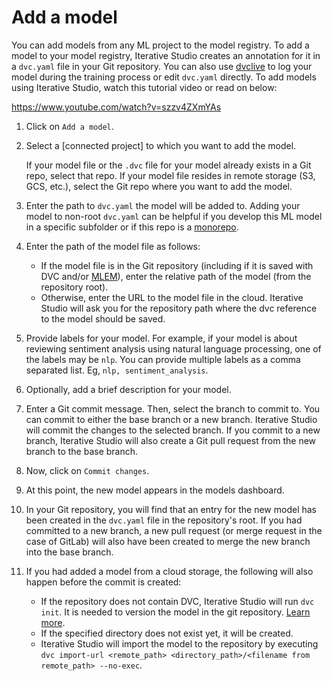 # Add a model

You can add models from any ML project to the model registry. To add a model to
your model registry, Iterative Studio creates an annotation for it in a
`dvc.yaml` file in your Git repository. You can also use [dvclive] to log your
model during the training process or edit `dvc.yaml` directly. To add models
using Iterative Studio, watch this tutorial video or read on below:

https://www.youtube.com/watch?v=szzv4ZXmYAs

1. Click on `Add a model`.

2. Select a [connected project] to which you want to add the model.

   <admon>

   If your model file or the `.dvc` file for your model already exists in a Git
   repo, select that repo. If your model file resides in remote storage (S3,
   GCS, etc.), select the Git repo where you want to add the model.

   </admon>

3. Enter the path to `dvc.yaml` the model will be added to. Adding your model to
   non-root `dvc.yaml` can be helpful if you develop this ML model in a specific
   subfolder or if this repo is a
   [monorepo](/doc/studio/user-guide/projects-and-experiments/configure-a-project#monorepo).

4. Enter the path of the model file as follows:

   - If the model file is in the Git repository (including if it is saved with
     DVC and/or [MLEM]), enter the relative path of the model (from the
     repository root).
   - Otherwise, enter the URL to the model file in the cloud. Iterative Studio
     will ask you for the repository path where the dvc reference to the model
     should be saved.

5. Provide labels for your model. For example, if your model is about reviewing
   sentiment analysis using natural language processing, one of the labels may
   be `nlp`. You can provide multiple labels as a comma separated list. Eg,
   `nlp, sentiment_analysis`.

6. Optionally, add a brief description for your model.

7. Enter a Git commit message. Then, select the branch to commit to. You can
   commit to either the base branch or a new branch. Iterative Studio will
   commit the changes to the selected branch. If you commit to a new branch,
   Iterative Studio will also create a Git pull request from the new branch to
   the base branch.

8. Now, click on `Commit changes`.

9. At this point, the new model appears in the models dashboard.

10. In your Git repository, you will find that an entry for the new model has
    been created in the `dvc.yaml` file in the repository's root. If you had
    committed to a new branch, a new pull request (or merge request in the case
    of GitLab) will also have been created to merge the new branch into the base
    branch.
11. If you had added a model from a cloud storage, the following will also
    happen before the commit is created:

    - If the repository does not contain DVC, Iterative Studio will run
      `dvc init`. It is needed to version the model in the git repository.
      [Learn more](/doc/command-reference/init).
    - If the specified directory does not exist yet, it will be created.
    - Iterative Studio will import the model to the repository by executing
      `dvc import-url <remote_path> <directory_path>/<filename from remote_path> --no-exec`.

[connected repository]:
  /doc/studio/user-guide/projects-and-experiments/create-a-project
[gto]: https://mlem.ai/doc/gto
[mlem]: https://mlem.ai/
[dvclive]: /doc/dvclive/live/log_artifact
